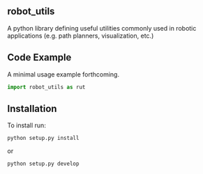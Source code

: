 ## robot_utils

A python library defining useful utilities commonly used in robotic applications (e.g. path planners, visualization, etc.)

## Code Example

A minimal usage example forthcoming.

```python
import robot_utils as rut

```

## Installation

To install run:

```
python setup.py install
```
or 
```
python setup.py develop
```